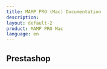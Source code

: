 ```yaml
---
title: MAMP PRO (Mac) Documentation
description: 
layout: default-2
product: MAMP PRO Mac
language: en
---
```


## Prestashop

